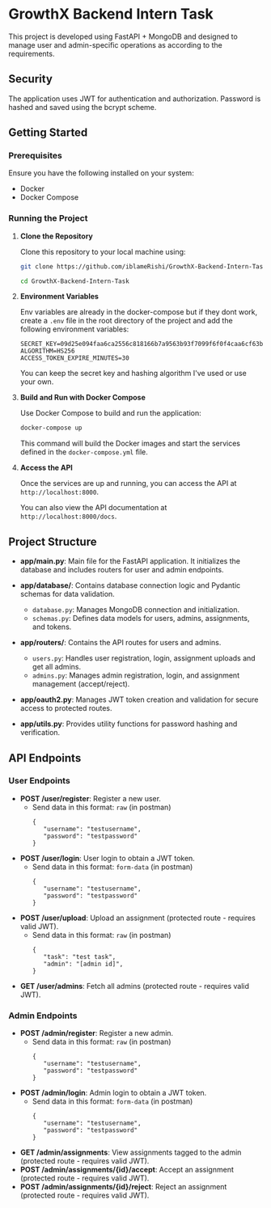 # GrowthX Backend Intern Task

This project is developed using FastAPI + MongoDB and designed to manage user and admin-specific operations as according to the requirements.

## Security

The application uses JWT for authentication and authorization. Password is hashed and saved using the bcrypt scheme.

## Getting Started

### Prerequisites

Ensure you have the following installed on your system:

- Docker
- Docker Compose

### Running the Project

1. **Clone the Repository**

   Clone this repository to your local machine using:

   ```bash
   git clone https://github.com/iblameRishi/GrowthX-Backend-Intern-Task.git
   
   cd GrowthX-Backend-Intern-Task
   ```

2. **Environment Variables**

   Env variables are already in the docker-compose but if they dont work, create a `.env` file in the root directory of the project and add the following environment variables:

   ```plaintext
   SECRET_KEY=09d25e094faa6ca2556c818166b7a9563b93f7099f6f0f4caa6cf63b88e8d3e7
   ALGORITHM=HS256
   ACCESS_TOKEN_EXPIRE_MINUTES=30
   ```
   You can keep the secret key and hashing algorithm I've used or use your own.
   &nbsp;

3. **Build and Run with Docker Compose**

   Use Docker Compose to build and run the application:

   ```bash
   docker-compose up
   ```

   This command will build the Docker images and start the services defined in the `docker-compose.yml` file.
   &nbsp;

4. **Access the API**

   Once the services are up and running, you can access the API at `http://localhost:8000`.

   You can also view the API documentation at `http://localhost:8000/docs`.

## Project Structure

- **app/main.py**: Main file for the FastAPI application. It initializes the database and includes routers for user and admin endpoints.
&nbsp;

- **app/database/**: Contains database connection logic and Pydantic schemas for data validation.
  - `database.py`: Manages MongoDB connection and initialization.
  - `schemas.py`: Defines data models for users, admins, assignments, and tokens.
&nbsp;

- **app/routers/**: Contains the API routes for users and admins.
  - `users.py`: Handles user registration, login, assignment uploads and get all admins.
  - `admins.py`: Manages admin registration, login, and assignment management (accept/reject).
&nbsp;

- **app/oauth2.py**: Manages JWT token creation and validation for secure access to protected routes.
&nbsp;

- **app/utils.py**: Provides utility functions for password hashing and verification.

## API Endpoints

### User Endpoints

- **POST /user/register**: Register a new user.
   - Send data in this format: `raw` (in postman)
     ```
     {
        "username": "testusername",
        "password": "testpassword"
     }
     ```
- **POST /user/login**: User login to obtain a JWT token.
   - Send data in this format: `form-data` (in postman)
     ```
     {
        "username": "testusername",
        "password": "testpassword"
     }
     ```
- **POST /user/upload**: Upload an assignment (protected route - requires valid JWT).
   - Send data in this format: `raw` (in postman)
     ```
     {
        "task": "test task",
        "admin": "[admin id]",
     }
     ```
- **GET /user/admins**: Fetch all admins (protected route - requires valid JWT).

### Admin Endpoints

- **POST /admin/register**: Register a new admin.
   - Send data in this format: `raw` (in postman)
     ```
     {
        "username": "testusername",
        "password": "testpassword"
     }
     ```
- **POST /admin/login**: Admin login to obtain a JWT token.
   - Send data in this format: `form-data` (in postman)
     ```
     {
        "username": "testusername",
        "password": "testpassword"
     }
     ```
- **GET /admin/assignments**: View assignments tagged to the admin (protected route - requires valid JWT).
- **POST /admin/assignments/{id}/accept**: Accept an assignment (protected route - requires valid JWT).
- **POST /admin/assignments/{id}/reject**: Reject an assignment (protected route - requires valid JWT).


